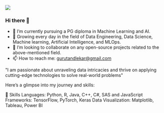 ![](./pixels-neon.gif)

### Hi there 👋

- 🔭 I’m currently pursuing a PG diploma in Machine Learning and AI.
- 🌱 Growing every day in the field of Data Engineering, Data Science, Machine learning, Artificial Intelligence, and MLOps. 
- 👯 I’m looking to collaborate on any open-source projects related to the above-mentioned field.
- 📫 How to reach me: gurutandlekar@gmail.com


"I am passionate about unraveling data intricacies and thrive on applying cutting-edge technologies to solve real-world problems"


Here’s a glimpse into my journey and skills:

🔧 Skills
Languages: Python, R, Java, C++, C#, SAS and JavaScript
Frameworks: TensorFlow, PyTorch, Keras
Data Visualization: Matplotlib, Tableau, Power BI
